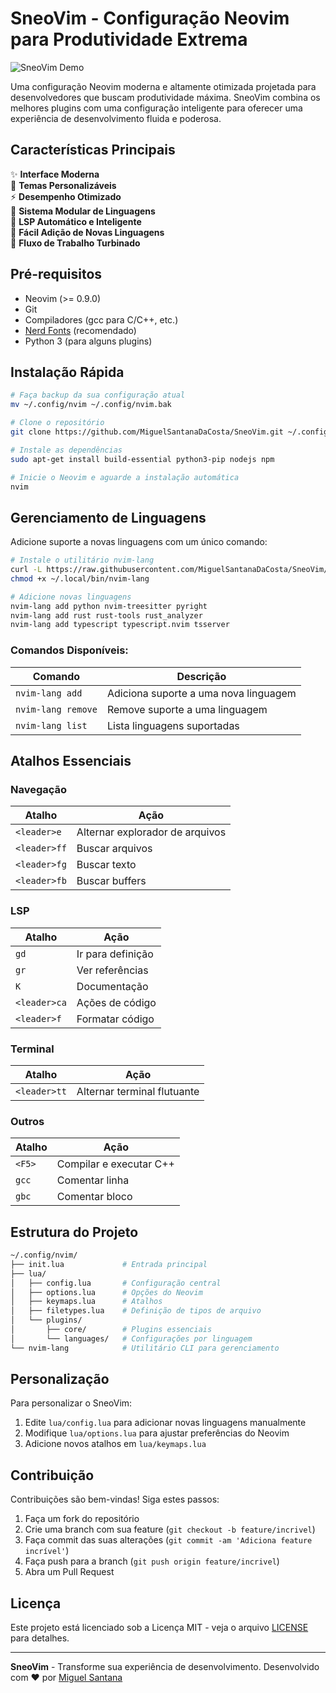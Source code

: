 # SneoVim - Configuração Neovim para Produtividade Extrema

![SneoVim Demo](logo.png)

Uma configuração Neovim moderna e altamente otimizada projetada para desenvolvedores que buscam produtividade máxima. SneoVim combina os melhores plugins com uma configuração inteligente para oferecer uma experiência de desenvolvimento fluida e poderosa.

## Características Principais

✨ **Interface Moderna**  
🎨 **Temas Personalizáveis**  
⚡ **Desempenho Otimizado**  
🧩 **Sistema Modular de Linguagens**  
🤖 **LSP Automático e Inteligente**  
🔧 **Fácil Adição de Novas Linguagens**  
🚀 **Fluxo de Trabalho Turbinado**

## Pré-requisitos

- Neovim (>= 0.9.0)
- Git
- Compiladores (gcc para C/C++, etc.)
- [Nerd Fonts](https://www.nerdfonts.com/) (recomendado)
- Python 3 (para alguns plugins)

## Instalação Rápida

```bash
# Faça backup da sua configuração atual
mv ~/.config/nvim ~/.config/nvim.bak

# Clone o repositório
git clone https://github.com/MiguelSantanaDaCosta/SneoVim.git ~/.config/nvim

# Instale as dependências
sudo apt-get install build-essential python3-pip nodejs npm

# Inicie o Neovim e aguarde a instalação automática
nvim
```

## Gerenciamento de Linguagens

Adicione suporte a novas linguagens com um único comando:

```bash
# Instale o utilitário nvim-lang
curl -L https://raw.githubusercontent.com/MiguelSantanaDaCosta/SneoVim/main/nvim-lang -o ~/.local/bin/nvim-lang
chmod +x ~/.local/bin/nvim-lang

# Adicione novas linguagens
nvim-lang add python nvim-treesitter pyright
nvim-lang add rust rust-tools rust_analyzer
nvim-lang add typescript typescript.nvim tsserver
```

### Comandos Disponíveis:
| Comando                | Descrição                                  |
|------------------------|--------------------------------------------|
| `nvim-lang add`        | Adiciona suporte a uma nova linguagem      |
| `nvim-lang remove`     | Remove suporte a uma linguagem             |
| `nvim-lang list`       | Lista linguagens suportadas                |

## Atalhos Essenciais

### Navegação
| Atalho          | Ação                                 |
|-----------------|--------------------------------------|
| `<leader>e`     | Alternar explorador de arquivos      |
| `<leader>ff`    | Buscar arquivos                      |
| `<leader>fg`    | Buscar texto                         |
| `<leader>fb`    | Buscar buffers                       |

### LSP
| Atalho          | Ação                                 |
|-----------------|--------------------------------------|
| `gd`            | Ir para definição                   |
| `gr`            | Ver referências                     |
| `K`             | Documentação                        |
| `<leader>ca`    | Ações de código                     |
| `<leader>f`     | Formatar código                     |

### Terminal
| Atalho          | Ação                                 |
|-----------------|--------------------------------------|
| `<leader>tt`    | Alternar terminal flutuante          |

### Outros
| Atalho          | Ação                                 |
|-----------------|--------------------------------------|
| `<F5>`          | Compilar e executar C++             |
| `gcc`           | Comentar linha                      |
| `gbc`           | Comentar bloco                      |

## Estrutura do Projeto

```bash
~/.config/nvim/
├── init.lua             # Entrada principal
├── lua/
│   ├── config.lua       # Configuração central
│   ├── options.lua      # Opções do Neovim
│   ├── keymaps.lua      # Atalhos
│   ├── filetypes.lua    # Definição de tipos de arquivo
│   └── plugins/
│       ├── core/        # Plugins essenciais
│       └── languages/   # Configurações por linguagem
└── nvim-lang            # Utilitário CLI para gerenciamento
```

## Personalização

Para personalizar o SneoVim:

1. Edite `lua/config.lua` para adicionar novas linguagens manualmente
2. Modifique `lua/options.lua` para ajustar preferências do Neovim
3. Adicione novos atalhos em `lua/keymaps.lua`

## Contribuição

Contribuições são bem-vindas! Siga estes passos:

1. Faça um fork do repositório
2. Crie uma branch com sua feature (`git checkout -b feature/incrivel`)
3. Faça commit das suas alterações (`git commit -am 'Adiciona feature incrível'`)
4. Faça push para a branch (`git push origin feature/incrivel`)
5. Abra um Pull Request

## Licença

Este projeto está licenciado sob a Licença MIT - veja o arquivo [LICENSE](LICENSE) para detalhes.

---

**SneoVim** - Transforme sua experiência de desenvolvimento. Desenvolvido com ❤️ por [Miguel Santana](https://github.com/MiguelSantanaDaCosta)
